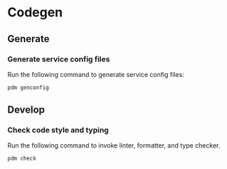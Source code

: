 # Codegen

## Generate

### Generate service config files

Run the following command to generate service config files:

```bash
pdm genconfig
```

## Develop

### Check code style and typing

Run the following command to invoke linter, formatter, and type checker.

```bash
pdm check
```
